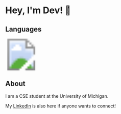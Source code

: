 
<body>
    <h1>Hey, I'm Dev! 👋</h1>
    <h2>Languages</h2>
      <svg width="100" height="100">
        <image xlink:href="http://www.w3.org/2000/svg" width="100" height="100" />
        </svg>
    <h2>About</h2>
    <p>I am a CSE student at the University of Michigan.</p>
    <p> My <a href="https://www.linkedin.com/in/devmp" target="_blank">LinkedIn</a> is also here if anyone wants to connect!</p>
</body>


<!--
**devmpatel/devmpatel** is a ✨ _special_ ✨ repository because its `README.md` (this file) appears on your GitHub profile.

Here are some ideas to get you started:

- 🔭 I’m currently working on ...
- 🌱 I’m currently learning ...
- 👯 I’m looking to collaborate on ...
- 🤔 I’m looking for help with ...
- 💬 Ask me about ...
- 📫 How to reach me: ...
- 😄 Pronouns: ...
- ⚡ Fun fact: ...
-->
